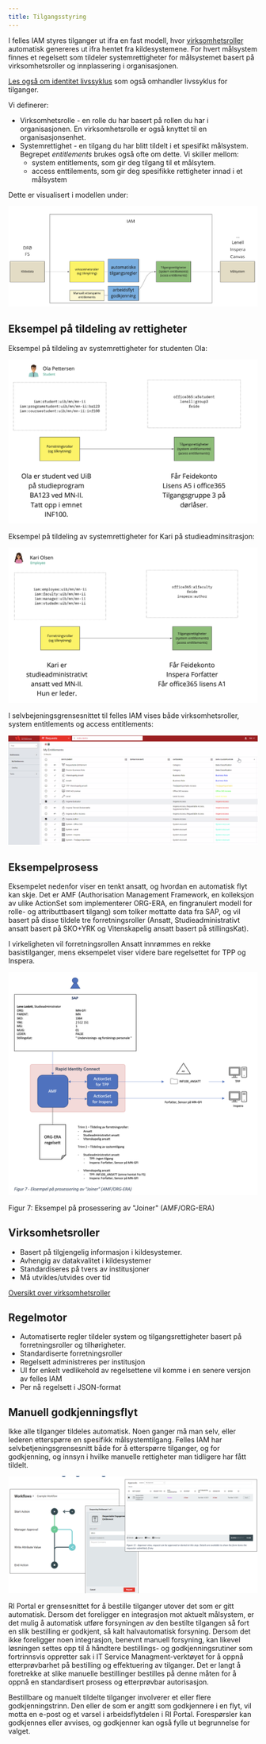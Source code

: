 ```yaml
---
title: Tilgangsstyring
---
```



I felles IAM styres tilganger ut ifra en fast modell, hvor [virksomhetsroller](./virksomhetsroller) automatisk genereres ut ifra hentet fra kildesystemene. For hvert målsystem finnes et regelsett som tildeler systemrettigheter for målsystemet basert på virksomhetsroller og innplassering i organisasjonen.

[Les også om identitet livssyklus](./livssyklus) som også omhandler livssyklus for tilganger.

Vi definerer:

* Virksomhetsrolle - en rolle du har basert på rollen du har i organisasjonen. En virksomhetsrolle er også knyttet til en organisasjonsenhet.
* Systemrettighet - en tilgang du har blitt tildelt i et spesifikt målsystem. Begrepet *entitlements* brukes også ofte om dette. Vi skiller mellom:
  * system entitlements, som gir deg tilgang til et målsytem.
  * access enttilements, som gir deg spesifikke rettigheter innad i et målsystem

Dette er visualisert i modellen under:

![](/img/iam/tilgangsstyring1.png)

## Eksempel på tildeling av rettigheter

Eksempel på tildeling av systemrettigheter for studenten Ola:

![](/img/iam/tilgangsstyring2.png)

Eksempel på tildeling av systemrettigheter for Kari på studieadminsitrasjon:

![](/img/iam/tilgangsstyring3.png)

I selvbejeningsgrensesnittet til felles IAM vises både virksomhetsroller, system entitlements og access entitlements:

![](/img/iam/tilgangsstyring4.png)


## Eksempelprosess

Eksempelet nedenfor viser en tenkt ansatt, og hvordan en automatisk flyt kan skje. Det er AMF (Authorisation Management Framework, en kolleksjon av ulike ActionSet som implementerer ORG-ERA, en fingranulert modell for rolle- og attributtbasert tilgang) som tolker mottatte data fra SAP, og vil basert på disse tildele tre forretningsroller (Ansatt, Studieadministrativt ansatt basert på SKO+YRK og Vitenskapelig ansatt basert på stillingsKat).

I virkeligheten vil forretningsrollen Ansatt innrømmes en rekke basistilganger, mens eksempelet viser videre bare regelsettet for TPP og Inspera.

![Eksempel på JML for student](/img/iam/Bilde7.png)

Figur 7: Eksempel på prosessering av "Joiner" (AMF/ORG-ERA)





## Virksomhetsroller

* Basert på tilgjengelig informasjon i kildesystemer.
* Avhengig av datakvalitet i kildesystemer
* Standardiseres på tvers av institusjoner
* Må utvikles/utvides over tid

[Oversikt over virksomhetsroller](./virksomhetsroller)


## Regelmotor

* Automatiserte regler tildeler system og tilgangsrettigheter basert på forretningsroller og tilhørigheter.
* Standardiserte forretningsroller
* Regelsett administreres per institusjon
* UI for enkelt vedlikehold av regelsettene vil komme i en senere versjon av felles IAM
* Per nå regelsett i JSON-format


## Manuell godkjenningsflyt

Ikke alle tilganger tildeles automatisk. Noen ganger må man selv, eller lederen etterspørre en spesifikk målsystemtilgang. Felles IAM har selvbetjeningsgrensesnitt både for å etterspørre tilganger, og for godkjenning, og innsyn i hvilke manuelle rettigheter man tidligere har fått tildelt.


![](/img/iam/tilgangsstyring5.png)

RI Portal er grensesnittet for å bestille tilganger utover det som er gitt automatisk. Dersom det foreligger en integrasjon mot aktuelt målsystem, er det mulig å automatisk utføre forsyningen av den bestilte tilgangen så fort en slik bestilling er godkjent, så kalt halvautomatisk forsyning. Dersom det ikke foreligger noen integrasjon, benevnt manuell forsyning, kan likevel løsningen settes opp til å håndtere bestillings- og godkjenningsrutiner som fortrinnsvis oppretter sak i IT Service Managment-verktøyet for å oppnå etterprøvbarhet på bestilling og effektuering av tilganger. Det er langt å foretrekke at slike manuelle bestillinger bestilles på denne måten for å oppnå en standardisert prosess og etterprøvbar autorisasjon.

Bestillbare og manuelt tildelte tilganger involverer et eller flere godkjenningstrinn. Den eller de som er angitt som godkjennere i en flyt, vil motta en e-post og et varsel i arbeidsflytdelen i RI Portal. Forespørsler kan godkjennes eller avvises, og godkjenner kan også fylle ut begrunnelse for valget.
